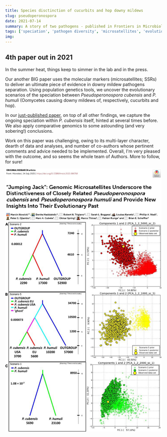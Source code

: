 ```yaml
---
title: Species disctinction of cucurbits and hop downy mildews
slug: pseudoperonospora
date: 2021-07-14
summary: A story of two pathogens - published in Frontiers in Microbiology
tags: ['speciation', 'pathogen diversity', 'microsatellites', 'evolutionary history']
img:
---
```


## 4th paper out in 2021

In the summer heat, things keep to simmer in the lab and in the press.

Our another BIG paper uses the molecular markers (microsatellites; SSRs) to deliver an ultimate piece of evidence in downy mildew pathogens separation. Using population genetics tools, we uncover the evolutionary scenarios of the speciation between *Pseudoperonospora cubensis* and *P. humuli* (Oomycetes causing downy mildews of, respectively, cucurbits and hop).


In our [just-published paper](https://www.frontiersin.org/articles/10.3389/fmicb.2021.686759/full), on top of all other findings, we capture the ongoing speciation within *P. cubensis* itself, hinted at several times before. We also apply comparative genomics to some astounding (and very sobering!) conclusions.

Work on this paper was challenging, owing to its multi-layer character, dearth of data and analyses, and number of co-authors whose pertinent comments and advice needed to be implemented. Overall, I'm very pleased with the outcome, and so seems the whole team of Authors. More to follow, for sure!

![published](./FiM.jpg "Our *P. cubensis* paper is out!!!")
![published2](./diyabc.jpg "Evolutionary scenarios for SSR (A,B) and sequence data (C)")